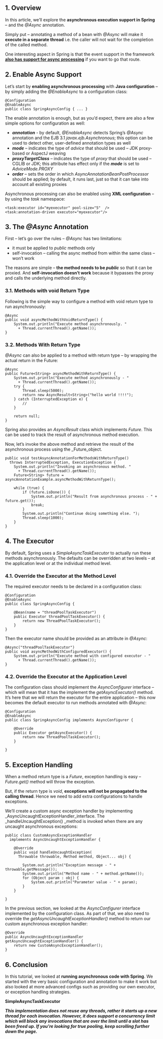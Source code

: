 ## **1\. Overview**

In this article, we’ll explore the **asynchronous execution support in Spring** – and the _@Async_ annotation.

Simply put – annotating a method of a bean with _@Async_ will make it **execute in a separate thread** i.e. the caller will not wait for the completion of the called method.

One interesting aspect in Spring is that the event support in the framework [**also has support for async processing**](https://www.baeldung.com/spring-events) if you want to go that route.

## **2\. Enable Async Support**

Let’s start by **enabling asynchronous processing** with **Java configuration** – by simply adding the _@EnableAsync_ to a configuration class:

```
@Configuration
@EnableAsync
public class SpringAsyncConfig { ... }
```

The enable annotation is enough, but as you’d expect, there are also a few simple options for configuration as well:

*   _**annotation**_ - by default, _@EnableAsync_ detects Spring’s _@Async_ annotation and the EJB 3.1 _javax.ejb.Asynchronous_; this option can be used to detect other, user-defined annotation types as well
*   _**mode**_ – indicates the type of _advice_ that should be used – JDK proxy-based or AspectJ weaving
*   _**proxyTargetClass**_  – indicates the type of _proxy_ that should be used – CGLIB or JDK; this attribute has effect only if the **_mode_** is set to _AdviceMode.PROXY_
*   _**order**_ – sets the order in which _AsyncAnnotationBeanPostProcessor_ should be applied; by default, it runs last, just so that it can take into account all existing proxies

Asynchronous processing can also be enabled using **XML configuration** – by using the _task_ namespace:

```
<task:executor id="myexecutor" pool-size="5"  />
<task:annotation-driven executor="myexecutor"/>
```
## **3\. The _@Async_ Annotation**

First – let’s go over the rules – _@Async_ has two limitations:

*   it must be applied to _public_ methods only
*   self-invocation – calling the async method from within the same class – won’t work

The reasons are simple – **the method needs to be _public_** so that it can be proxied. And **self-invocation doesn’t work** because it bypasses the proxy and calls the underlying method directly.

### **3.1\. Methods with void Return Type**

Following is the simple way to configure a method with void return type to run asynchronously:

```
@Async
public void asyncMethodWithVoidReturnType() {
    System.out.println("Execute method asynchronously. "
      + Thread.currentThread().getName());
}
```

### **3.2\. Methods With Return Type** 

_@Async_ can also be applied to a method with return type – by wrapping the actual return in the Future:

```
@Async
public Future<String> asyncMethodWithReturnType() {
    System.out.println("Execute method asynchronously - "
      + Thread.currentThread().getName());
    try {
        Thread.sleep(5000);
        return new AsyncResult<String>("hello world !!!!");
    } catch (InterruptedException e) {
        //
    }
 
    return null;
}
```
Spring also provides an _AsyncResult_ class which implements _Future_. This can be used to track the result of asynchronous method execution.

Now, let’s invoke the above method and retrieve the result of the asynchronous process using the _Future_object.

```
public void testAsyncAnnotationForMethodsWithReturnType()
  throws InterruptedException, ExecutionException {
    System.out.println("Invoking an asynchronous method. "
      + Thread.currentThread().getName());
    Future<String> future = asyncAnnotationExample.asyncMethodWithReturnType();
 
    while (true) {
        if (future.isDone()) {
            System.out.println("Result from asynchronous process - " + future.get());
            break;
        }
        System.out.println("Continue doing something else. ");
        Thread.sleep(1000);
    }
}
```

## **4\. The Executor**

By default, Spring uses a _SimpleAsyncTaskExecutor_ to actually run these methods asynchronously. The defaults can be overridden at two levels – at the application level or at the individual method level.

### **4.1\. Override the Executor at the Method Level**

The required executor needs to be declared in a configuration class:
```
@Configuration
@EnableAsync
public class SpringAsyncConfig {
     
    @Bean(name = "threadPoolTaskExecutor")
    public Executor threadPoolTaskExecutor() {
        return new ThreadPoolTaskExecutor();
    }
}
```

Then the executor name should be provided as an attribute in _@Async_:

```
@Async("threadPoolTaskExecutor")
public void asyncMethodWithConfiguredExecutor() {
    System.out.println("Execute method with configured executor - "
      + Thread.currentThread().getName());
}

```

### **4.2\. Override the Executor at the Application Level**

The configuration class should implement the _AsyncConfigurer_ interface – which will mean that it has the implement the _getAsyncExecutor()_ method. It’s here that we will return the executor for the entire application – this now becomes the default executor to run methods annotated with _@Async_:

```
@Configuration
@EnableAsync
public class SpringAsyncConfig implements AsyncConfigurer {
     
    @Override
    public Executor getAsyncExecutor() {
        return new ThreadPoolTaskExecutor();
    }
     
}
```


## **5\. Exception Handling**

When a method return type is a _Future_, exception handling is easy – _Future.get()_ method will throw the exception.

But, if the return type is _void_, **exceptions will not be propagated to the calling thread**. Hence we need to add extra configurations to handle exceptions.

We’ll create a custom async exception handler by implementing _AsyncUncaughtExceptionHandler_interface. The _handleUncaughtException() _method is invoked when there are any uncaught asynchronous exceptions:

```
public class CustomAsyncExceptionHandler
  implements AsyncUncaughtExceptionHandler {
 
    @Override
    public void handleUncaughtException(
      Throwable throwable, Method method, Object... obj) {
  
        System.out.println("Exception message - " + throwable.getMessage());
        System.out.println("Method name - " + method.getName());
        for (Object param : obj) {
            System.out.println("Parameter value - " + param);
        }
    }
     
}
```

In the previous section, we looked at the _AsyncConfigurer_ interface implemented by the configuration class. As part of that, we also need to override the _getAsyncUncaughtExceptionHandler()_ method to return our custom asynchronous exception handler:
```
@Override
public AsyncUncaughtExceptionHandler getAsyncUncaughtExceptionHandler() {
    return new CustomAsyncExceptionHandler();
}
```

## **6\. Conclusion**

In this tutorial, we looked at **running asynchronous code with Spring**. We started with the very basic configuration and annotation to make it work but also looked at more advanced configs such as providing our own executor, or exception handling strategies.

**SimpleAsyncTaskExecutor**

**_This implementation does not reuse any threads, rather it starts up a new thread for each invocation. However, it does support a concurrency limit which will block any invocations that are over the limit until a slot has been freed up. If you're looking for true pooling, keep scrolling further down the page._**

